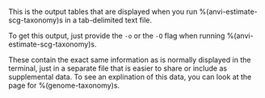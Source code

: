This is the output tables that are displayed when you run %(anvi-estimate-scg-taxonomy)s in a tab-delimited text file. 

To get this output, just provide the `-o` or the `-O` flag when running %(anvi-estimate-scg-taxonomy)s. 

These contain the exact same information as is normally displayed in the terminal, just in a separate file that is easier to share or include as supplemental data. To see an explination of this data, you can look at the page for %(genome-taxonomy)s. 
